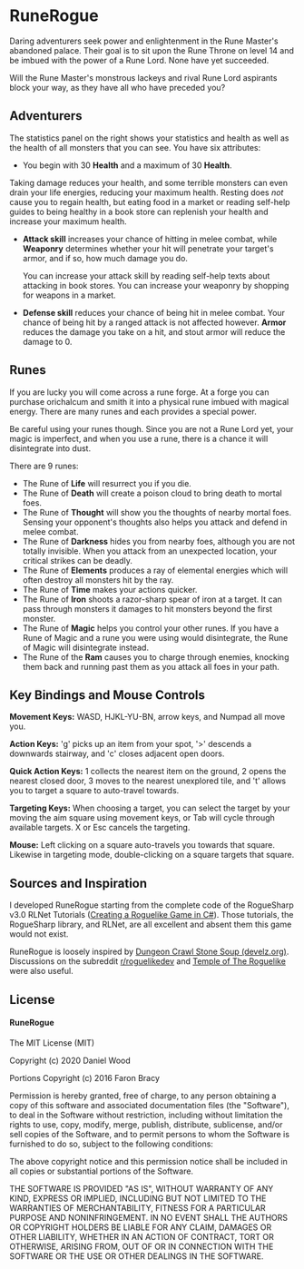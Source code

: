 # RuneRogue #
Daring adventurers seek power and enlightenment in the Rune Master's abandoned palace. Their goal is to sit upon the Rune Throne on level 14 and be imbued with the power of a Rune Lord. None have yet succeeded.

Will the Rune Master's monstrous lackeys and rival Rune Lord aspirants block your way, as they have all who have preceded you?

## Adventurers

 The statistics panel on the right shows your statistics and health as well as the health of all monsters that you can see. You have six attributes:

*  You begin with 30 **Health** and a maximum of 30 **Health**. 

  Taking damage reduces your health, and some terrible monsters can even drain your life energies, reducing your maximum health. Resting does *not* cause you to regain health, but eating food in a market or reading self-help guides to being healthy in a book store can replenish your health and increase your maximum health.

* **Attack skill** increases your chance of hitting in melee combat, while **Weaponry** determines whether your hit will penetrate your target's armor, and if so, how much damage you do.

  You can increase your attack skill by reading self-help texts about attacking in book stores. You can increase your weaponry by shopping for weapons in a market.

*  **Defense skill** reduces your chance of being hit in melee combat. Your chance of being hit by a ranged attack is not affected however. **Armor** reduces the damage you take on a hit, and stout armor will reduce the damage to 0.

## Runes

If you are lucky you will come across a rune forge. At a forge you can purchase orichalcum and smith it into a physical rune imbued with magical energy. There are many runes and each provides a special power.

Be careful using your runes though. Since you are not a Rune Lord yet, your magic is imperfect, and when you use a rune, there is a chance it will disintegrate into dust.

There are 9 runes:

* The Rune of **Life** will resurrect you if you die.
* The Rune of **Death** will create a poison cloud to bring death to mortal foes.
* The Rune of **Thought** will show you the thoughts of nearby mortal foes. Sensing your opponent's thoughts also helps you attack and defend in melee combat.
* The Rune of **Darkness** hides you from nearby foes, although you are not totally invisible. When you attack from an unexpected location, your critical strikes can be deadly.
* The Rune of **Elements** produces a ray of elemental energies which will often destroy all monsters hit by the ray.
* The Rune of **Time** makes your actions quicker.
* The Rune of **Iron** shoots a razor-sharp spear of iron at a target. It can pass through monsters it damages to hit monsters beyond the first monster.
* The Rune of **Magic** helps you control your other runes. If you have a Rune of Magic and a rune you were using would disintegrate, the Rune of Magic will disintegrate instead.
* The Rune of the **Ram** causes you to charge through enemies, knocking them back and running past them as you attack all foes in your path.

## Key Bindings and Mouse Controls

**Movement Keys:** WASD, HJKL-YU-BN, arrow keys, and Numpad all move you.

**Action Keys:** 'g' picks up an item from your spot, '>' descends a downwards stairway, and 'c' closes adjacent open doors.

**Quick Action Keys:** 1 collects the nearest item on the ground, 2 opens the nearest closed door, 3 moves to the nearest unexplored tile, and 't' allows you to target a square to auto-travel towards.

**Targeting Keys:** When choosing a target, you can select the target by your moving the aim square using movement keys, or Tab will cycle through available targets. X or Esc cancels the targeting.

**Mouse:** Left clicking on a square auto-travels you towards that square. Likewise in targeting mode, double-clicking on a square targets that square.

## Sources and Inspiration

I developed RuneRogue starting from the complete code of the RogueSharp v3.0 RLNet Tutorials  ([Creating a Roguelike Game in C#](https://roguesharp.wordpress.com/)). Those tutorials, the RogueSharp library, and RLNet, are all excellent and absent them this game would not exist.

RuneRogue is loosely inspired by [Dungeon Crawl Stone Soup (develz.org)](https://crawl.develz.org/). Discussions on the subreddit [r/roguelikedev](https://www.reddit.com/r/roguelikedev/) and [Temple of The Roguelike](https://blog.roguetemple.com/) were also useful.


## License ##

#### RuneRogue ####

The MIT License (MIT)

Copyright (c) 2020 Daniel Wood

Portions Copyright (c) 2016 Faron Bracy

Permission is hereby granted, free of charge, to any person obtaining a copy
of this software and associated documentation files (the "Software"), to deal
in the Software without restriction, including without limitation the rights
to use, copy, modify, merge, publish, distribute, sublicense, and/or sell
copies of the Software, and to permit persons to whom the Software is
furnished to do so, subject to the following conditions:

The above copyright notice and this permission notice shall be included in all
copies or substantial portions of the Software.

THE SOFTWARE IS PROVIDED "AS IS", WITHOUT WARRANTY OF ANY KIND, EXPRESS OR
IMPLIED, INCLUDING BUT NOT LIMITED TO THE WARRANTIES OF MERCHANTABILITY,
FITNESS FOR A PARTICULAR PURPOSE AND NONINFRINGEMENT. IN NO EVENT SHALL THE
AUTHORS OR COPYRIGHT HOLDERS BE LIABLE FOR ANY CLAIM, DAMAGES OR OTHER
LIABILITY, WHETHER IN AN ACTION OF CONTRACT, TORT OR OTHERWISE, ARISING FROM,
OUT OF OR IN CONNECTION WITH THE SOFTWARE OR THE USE OR OTHER DEALINGS IN THE
SOFTWARE.